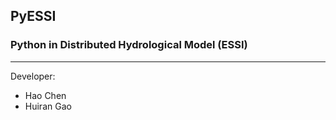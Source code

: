## PyESSI
### Python in Distributed Hydrological Model (ESSI)
---
Developer:

+ Hao Chen
+ Huiran Gao